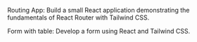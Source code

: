 Routing App:
Build a small React application demonstrating the fundamentals of React Router with Tailwind CSS.

Form with table:
Develop a form using React and Tailwind CSS.
